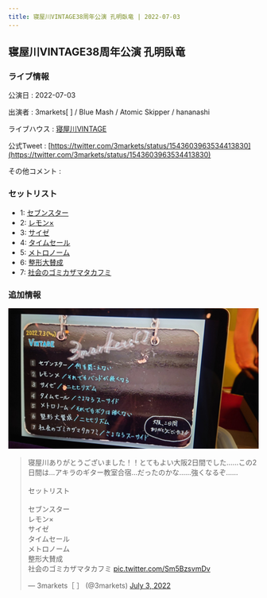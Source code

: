 ```yaml
---
title: 寝屋川VINTAGE38周年公演 孔明臥竜 | 2022-07-03
---
```

## 寝屋川VINTAGE38周年公演 孔明臥竜

### ライブ情報

公演日
:    2022-07-03

出演者
:    3markets[ ] / Blue Mash / Atomic Skipper / hananashi

ライブハウス
:    [寝屋川VINTAGE](livehouse022.html)

公式Tweet
:    [https://twitter.com/3markets/status/1543603963534413830](https://twitter.com/3markets/status/1543603963534413830)

その他コメント
:    

### セットリスト

*  1: [セブンスター](song020.html)
*  2: [レモン×](song003.html)
*  3: [サイゼ](song004.html)
*  4: [タイムセール](song007.html)
*  5: [メトロノーム](song025.html)
*  6: [整形大賛成](song005.html)
*  7: [社会のゴミカザマタカフミ](song002.html)


### 追加情報


[![セトリ画像](images/024.jpg)](images/024.jpg)


<blockquote class="twitter-tweet"><p lang="ja" dir="ltr">寝屋川ありがとうございました！！とてもよい大阪2日間でした……この2日間は…アキラのギター教室合宿…だったのかな……強くなるぞ……<br><br>セットリスト<br><br>セブンスター<br>レモン×<br>サイゼ<br>タイムセール<br>メトロノーム<br>整形大賛成<br>社会のゴミカザマタカフミ <a href="https://t.co/Sm5BzsvmDv">pic.twitter.com/Sm5BzsvmDv</a></p>&mdash; 3markets［ ］ (@3markets) <a href="https://twitter.com/3markets/status/1543603963534413830?ref_src=twsrc%5Etfw">July 3, 2022</a></blockquote>
<script async src="https://platform.twitter.com/widgets.js" charset="utf-8"></script>



